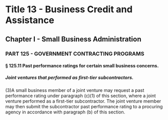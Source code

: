 
# Title 13 - Business Credit and Assistance
## Chapter I - Small Business Administration
### PART 125 - GOVERNMENT CONTRACTING PROGRAMS
#### § 125.11 Past performance ratings for certain small business concerns.
##### Joint ventures that performed as first-tier subcontractors.

(3)A small business member of a joint venture may request a past performance rating under paragraph (c)(1) of this section, where a joint venture performed as a first-tier subcontractor. The joint venture member may then submit the subcontractor past performance rating to a procuring agency in accordance with paragraph (b) of this section.

